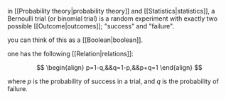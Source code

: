 in [[Probability theory|probability theory]] and [[Statistics|statistics]], a Bernoulli trial (or binomial trial) is a random experiment with exactly two possible [[Outcome|outcomes]]; "success" and "failure".

you can think of this as a [[Boolean|boolean]].

one has the following [[Relation|relations]]:

$$
\begin{align}
p=1-q,&&q=1-p,&&p+q=1
\end{align}
$$

where $p$ is the probability of success in a trial, and $q$ is the probability of failure.
